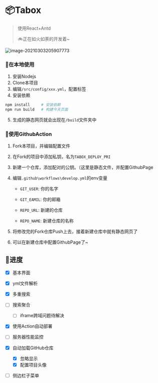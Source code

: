 #  📦Tabox

> 使用React+Antd
>
> 🚲正在如火如荼的开发着~

![image-20210303205907773](https://gitee.com/nmdfzf404/Image-hosting/raw/master/2021/image-20210303205907773.png)

### 🚀在本地使用

1. 安装Nodejs
2. Clone本项目
3. 编辑`/src/config/xxx.yml`，配置标签
4. 安装依赖

```bash
npm install		# 安装依赖
npm run build	# 构建今天页面
```

5. 生成的静态网页就会出现在`/build`文件夹中

### 🚕使用GithubAction

1. Fork本项目，并编辑配置文件

2. 在Fork的项目中添加私钥，名为`TABOX_DEPLOY_PRI`

3. 新建一个仓库，添加配对的公钥。（这里是静态文件，并配置GithubPage

4. 编辑`.github\workflows\develop.yml`的env变量

   - `GIT_USER`: 你的名字
   - `GIT_EAMIL`: 你的邮箱

   - `REPO_URL`: 新建的仓库
   - `REPO_NAME`: 新建仓库的名称

5. 将修改完的Fork仓库Push上去，接着新建仓库中就有静态网页了

6. 可以在新建仓库中配置GithubPage了~

## 🚟进度

- [x] 基本界面
- [x] yml文件解析
- [x] 多重搜索
- [ ] 搜索聚合 

  - [ ] iframe跨域问题待解决
- [x] 使用Action自动部署
- [ ] 服务器性能监控
- [x] 自动加载GitHub仓库
  - [x] 忽略显示
  - [x] 配置项目头像
- [ ] 侧边栏子菜单